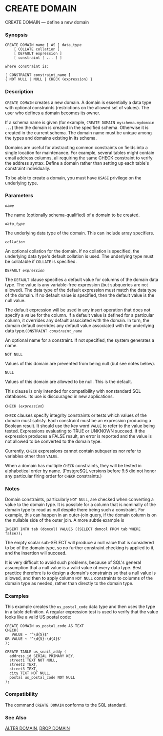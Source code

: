 # CREATE DOMAIN

CREATE DOMAIN — define a new domain

### Synopsis

```
CREATE DOMAIN name [ AS ] data_type
    [ COLLATE collation ]
    [ DEFAULT expression ]
    [ constraint [ ... ] ]

where constraint is:

[ CONSTRAINT constraint_name ]
{ NOT NULL | NULL | CHECK (expression) }
```

### Description

`CREATE DOMAIN` creates a new domain. A domain is essentially a data type with optional constraints (restrictions on the allowed set of values). The user who defines a domain becomes its owner.

If a schema name is given (for example, `CREATE DOMAIN myschema.mydomain ...`) then the domain is created in the specified schema. Otherwise it is created in the current schema. The domain name must be unique among the types and domains existing in its schema.

Domains are useful for abstracting common constraints on fields into a single location for maintenance. For example, several tables might contain email address columns, all requiring the same CHECK constraint to verify the address syntax. Define a domain rather than setting up each table's constraint individually.

To be able to create a domain, you must have `USAGE` privilege on the underlying type.

### Parameters

_`name`_

The name (optionally schema-qualified) of a domain to be created.

_`data_type`_

The underlying data type of the domain. This can include array specifiers.

_`collation`_

An optional collation for the domain. If no collation is specified, the underlying data type's default collation is used. The underlying type must be collatable if `COLLATE` is specified.

`DEFAULT `_`expression`_

The `DEFAULT` clause specifies a default value for columns of the domain data type. The value is any variable-free expression (but subqueries are not allowed). The data type of the default expression must match the data type of the domain. If no default value is specified, then the default value is the null value.

The default expression will be used in any insert operation that does not specify a value for the column. If a default value is defined for a particular column, it overrides any default associated with the domain. In turn, the domain default overrides any default value associated with the underlying data type.`CONSTRAINT `_`constraint_name`_

An optional name for a constraint. If not specified, the system generates a name.

`NOT NULL`

Values of this domain are prevented from being null (but see notes below).

`NULL`

Values of this domain are allowed to be null. This is the default.

This clause is only intended for compatibility with nonstandard SQL databases. Its use is discouraged in new applications.

`CHECK (`_`expression`_)

`CHECK` clauses specify integrity constraints or tests which values of the domain must satisfy. Each constraint must be an expression producing a Boolean result. It should use the key word `VALUE` to refer to the value being tested. Expressions evaluating to TRUE or UNKNOWN succeed. If the expression produces a FALSE result, an error is reported and the value is not allowed to be converted to the domain type.

Currently, `CHECK` expressions cannot contain subqueries nor refer to variables other than `VALUE`.

When a domain has multiple `CHECK` constraints, they will be tested in alphabetical order by name. (PostgreSQL versions before 9.5 did not honor any particular firing order for `CHECK` constraints.)

### Notes

Domain constraints, particularly `NOT NULL`, are checked when converting a value to the domain type. It is possible for a column that is nominally of the domain type to read as null despite there being such a constraint. For example, this can happen in an outer-join query, if the domain column is on the nullable side of the outer join. A more subtle example is

```
INSERT INTO tab (domcol) VALUES ((SELECT domcol FROM tab WHERE false));
```

The empty scalar sub-SELECT will produce a null value that is considered to be of the domain type, so no further constraint checking is applied to it, and the insertion will succeed.

It is very difficult to avoid such problems, because of SQL's general assumption that a null value is a valid value of every data type. Best practice therefore is to design a domain's constraints so that a null value is allowed, and then to apply column `NOT NULL` constraints to columns of the domain type as needed, rather than directly to the domain type.

### Examples

This example creates the `us_postal_code` data type and then uses the type in a table definition. A regular expression test is used to verify that the value looks like a valid US postal code:

```
CREATE DOMAIN us_postal_code AS TEXT
CHECK(
   VALUE ~ '^\d{5}$'
OR VALUE ~ '^\d{5}-\d{4}$'
);

CREATE TABLE us_snail_addy (
  address_id SERIAL PRIMARY KEY,
  street1 TEXT NOT NULL,
  street2 TEXT,
  street3 TEXT,
  city TEXT NOT NULL,
  postal us_postal_code NOT NULL
);
```

### Compatibility

The command `CREATE DOMAIN` conforms to the SQL standard.

### See Also

[ALTER DOMAIN](https://www.postgresql.org/docs/10/static/sql-alterdomain.html), [DROP DOMAIN](https://www.postgresql.org/docs/10/static/sql-dropdomain.html)
